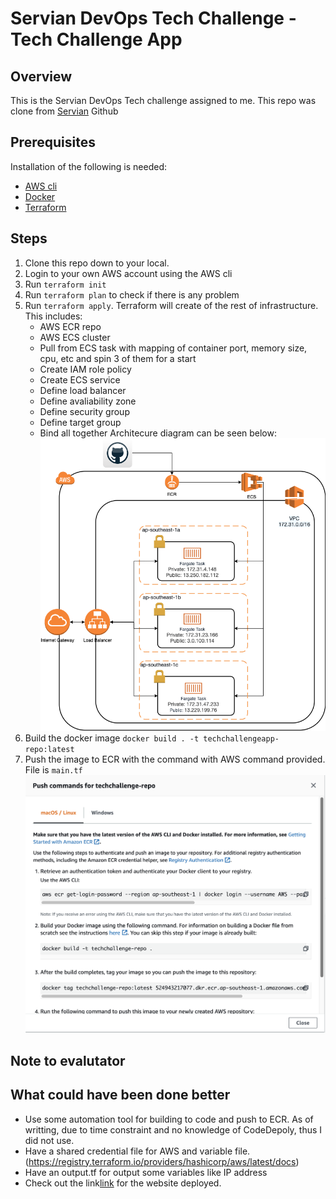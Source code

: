 # Servian DevOps Tech Challenge - Tech Challenge App

[license]: https://github.com/DragonBlazer76/techchallenge

## Overview

This is the Servian DevOps Tech challenge assigned to me. This repo was clone from [Servian](https://github.com/servian/TechChallengeApp) Github

## Prerequisites

Installation of the following is needed:
- [AWS cli](https://docs.aws.amazon.com/cli/latest/userguide/cli-chap-install.html)
- [Docker](https://docs.docker.com/get-docker/)
- [Terraform](https://learn.hashicorp.com/tutorials/terraform/install-cli)

## Steps
1. Clone this repo down to your local.
2. Login to your own AWS account using the AWS cli
2. Run `terraform init`
3. Run `terraform plan` to check if there is any problem
4. Run `terraform apply`. Terraform will create of the rest of infrastructure. This includes:
   - AWS ECR repo
   - AWS ECS cluster
   - Pull from ECS task with mapping of container port, memory size, cpu, etc and spin 3 of them for a start
   - Create IAM role policy
   - Create ECS service
   - Define load balancer
   - Define avaliability zone
   - Define security group
   - Define target group
   - Bind all together
Architecure diagram can be seen below:
![architecure](doc/images/my_architecture.png)
5. Build the docker image `docker build . -t techchallengeapp-repo:latest`
6. Push the image to ECR with the command with AWS command provided. File is `main.tf`
![guide](doc/images/ECR_guide.png)

## Note to evalutator
## What could have been done better
- Use some automation tool for building to code and push to ECR. As of writting, due to time constraint and no knowledge of CodeDepoly, thus I did not use.
- Have a shared credential file for AWS and variable file.(https://registry.terraform.io/providers/hashicorp/aws/latest/docs)
- Have an output.tf for output some variables like IP address
- Check out the link[link](http://test-lb-tf-729572412.ap-southeast-1.elb.amazonaws.com) for the website deployed.
